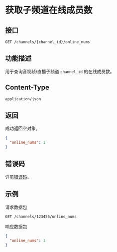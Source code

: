 # 获取子频道在线成员数

## 接口

```http
GET /channels/{channel_id}/online_nums
```

## 功能描述

用于查询音视频/直播子频道 `channel_id` 的在线成员数。

## Content-Type

```http
application/json
```

## 返回
成功返回空对象。

```json
{
  "online_nums": 1
}
```
## 错误码
详见[错误码](../../../openapi/error/error.md)。

## 示例

请求数据包
```http
GET /channels/123456/online_nums
```

响应数据包
```json
{
  "online_nums": 1
}
```
